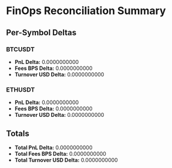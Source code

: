 # FinOps Reconciliation Summary

## Per-Symbol Deltas

### BTCUSDT

- **PnL Delta:** 0.0000000000
- **Fees BPS Delta:** 0.0000000000
- **Turnover USD Delta:** 0.0000000000

### ETHUSDT

- **PnL Delta:** 0.0000000000
- **Fees BPS Delta:** 0.0000000000
- **Turnover USD Delta:** 0.0000000000

## Totals

- **Total PnL Delta:** 0.0000000000
- **Total Fees BPS Delta:** 0.0000000000
- **Total Turnover USD Delta:** 0.0000000000
